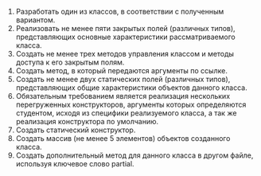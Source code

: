 1.	Разработать один из классов, в соответствии с полученным вариантом.
2.	Реализовать не менее пяти закрытых полей (различных типов), представляющих основные характеристики рассматриваемого класса.
3.	Создать не менее трех методов управления классом и методы доступа к его закрытым полям. 
4.	Создать метод, в который передаются аргументы по ссылке. 
5.	Создать не менее двух статических полей (различных типов),  представляющих общие характеристики объектов данного класса. 
6.	Обязательным требованием является реализация нескольких перегруженных конструкторов, аргументы которых определяются студентом, исходя из специфики реализуемого класса, а так же реализация конструктора по умолчанию.
7.	Создать статический конструктор.
8.	Создать массив (не менее 5 элементов) объектов созданного класса.
9.	Создать дополнительный метод для данного класса в другом файле, используя ключевое слово partial. 